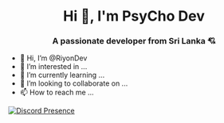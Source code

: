 <h1 align="center">Hi 👋, I'm PsyCho Dev</h1>
<h3 align="center">A passionate developer from Sri Lanka 💘</h3>

- 👋 Hi, I’m @RiyonDev
- 👀 I’m interested in ...
- 🌱 I’m currently learning ...
- 💞️ I’m looking to collaborate on ...
- 📫 How to reach me ...

[![Discord Presence](https://lanyard.cnrad.dev/api/964840473460080661)](https://discord.com/users/964840473460080661)

